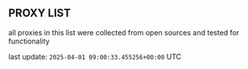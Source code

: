 ## PROXY LIST

all proxies in this list were collected from open sources and tested for functionality

last update: `2025-04-01 09:00:33.455256+00:00` UTC